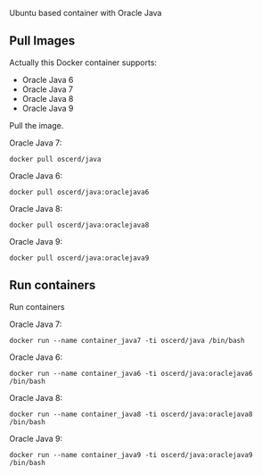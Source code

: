 Ubuntu based container with Oracle Java

## Pull Images

Actually this Docker container supports:

- Oracle Java 6
- Oracle Java 7
- Oracle Java 8
- Oracle Java 9

Pull the image.

Oracle Java 7:

```
docker pull oscerd/java
```

Oracle Java 6:

```
docker pull oscerd/java:oraclejava6
```

Oracle Java 8:

```
docker pull oscerd/java:oraclejava8
```

Oracle Java 9:

```
docker pull oscerd/java:oraclejava9
```

## Run containers

Run containers

Oracle Java 7:

```
docker run --name container_java7 -ti oscerd/java /bin/bash
```

Oracle Java 6:

```
docker run --name container_java6 -ti oscerd/java:oraclejava6 /bin/bash
```

Oracle Java 8:

```
docker run --name container_java8 -ti oscerd/java:oraclejava8 /bin/bash
```

Oracle Java 9:

```
docker run --name container_java9 -ti oscerd/java:oraclejava9 /bin/bash
```
